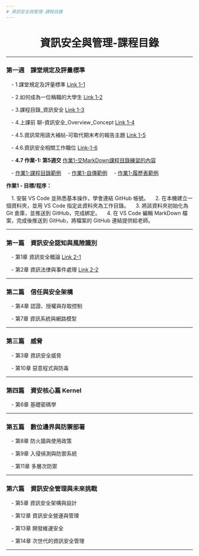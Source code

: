 ```yaml
---
# 資訊安全與管理-課程目錄
---
```

<div align="center">
	<h1>資訊安全與管理-課程目錄</h1>
</div>

---

### 第一週　課堂規定及評量標準

&emsp;-  1.課堂規定及評量標準   [Link 1-1](1-1.課堂規定及評量標準.pptx)

&emsp;-  2.如何成為一位稱職的大學生   [Link 1-2](1-2.如何成為一位稱職的大學生.pptx)

&emsp;-  3.課程目錄_資訊安全   [Link 1-3](1-3.課程目錄_資訊安全.ppt)

&emsp;-  4.上課前 聊-資訊安全_Overview_Concept   [Link 1-4](1-4.上課前聊-資訊安全_Overview_Concept.ppt)

&emsp;-  4.5.資訊常用語大補帖-可取代期末考的報告主題   [Link 1-5](1-5.常見資訊用語_及_同學可以報告_取代期中期未考的題目.txt)

&emsp;-  4.6.資訊安全相關工作職位   [Link-1-6](資訊安全相關工作職位.md)

&emsp;-  **4.7 作業-1: 第5週交**   [作業1-交MarkDown課程目錄練習的內容](作業1-使用VSCode編成MarkDown格式-Copilot協助_上傳GitHub_交連接到作業區.txt)

&emsp;- [作業1-課程目錄範例](作業1範例A.md)
&emsp;- [作業1-自傳範例](自傳(Markdown).md)
&emsp;- [作業1-履歷表範例](履歷表範例（大學資管系）.md)

**作業1 - 目標/程序：**

&emsp;1. 安裝 VS Code 並熟悉基本操作，學會連結 GitHub 帳號。
&emsp;2. 在本機建立一個資料夾，並用 VS Code 指定此資料夾為工作目錄。
&emsp;3. 將該資料夾初始化為 Git 倉庫，並推送到 GitHub，完成綁定。
&emsp;4. 在 VS Code 編輯 MarkDown 檔案，完成後推送到 GitHub，將檔案的 GitHub 連結提供給老師。

---

### 第一篇　資訊安全認知與風險識別

&emsp;- 第1章 資訊安全概論   [Link 2-1](CH01資訊安全概論.pptx)

&emsp;- 第2章 資訊法律與事件處理   [Link 2-2](CH02資訊法律與事件處理.pptx)

---

### 第二篇　信任與安全架構

&emsp;- 第4章 認證、授權與存取控制

&emsp;- 第7章 資訊系統與網路模型

---

### 第三篇　威脅

&emsp;- 第3章 資訊安全威脅

&emsp;- 第10章 惡意程式與防毒

---

### 第四篇　資安核心篇 Kernel

&emsp;- 第6章 基礎密碼學

---

### 第五篇　數位邊界與防禦部署

&emsp;- 第8章 防火牆與使用政策

&emsp;- 第9章 入侵偵測與防禦系統

&emsp;- 第11章 多層次防禦

---

### 第六篇　資訊安全管理與未來挑戰

&emsp;- 第5章 資訊安全架構與設計

&emsp;- 第12章 資訊安全營運與管理

&emsp;- 第13章 開發維運安全

&emsp;- 第14章 次世代的資訊安全管理

---
